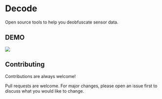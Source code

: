# Decode

Open source tools to help you deobfuscate sensor data.

## DEMO

![](https://i.gyazo.com/09e680dc947627c59ff287c1ac9d64c4.gif)

## Contributing

Contributions are always welcome!

Pull requests are welcome. For major changes, please open an issue first to discuss what you would like to change.
